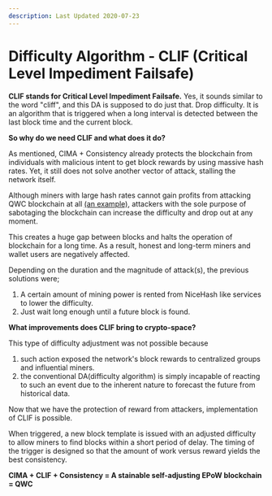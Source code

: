 ```yaml
---
description: Last Updated 2020-07-23
---
```


# Difficulty Algorithm - CLIF \(Critical Level Impediment Failsafe\)

**CLIF stands for Critical Level Impediment Failsafe.** Yes, it sounds similar to the word "cliff", and this DA is supposed to do just that. Drop difficulty. It is an algorithm that is triggered when a long interval is detected between the last block time and the current block.

**So why do we need CLIF and what does it do?**

As mentioned, CIMA + Consistency already protects the blockchain from individuals with malicious intent to get block rewards by using massive hash rates. Yet, it still does not solve another vector of attack, stalling the network itself.

Although miners with large hash rates cannot gain profits from attacking QWC blockchain at all [\(an example\)](https://wp.qwertycoin.org/consensus/egalitarian-proof-of-work-epow/difficulty-algorithm-cima-confidence-interval-moving-average/testnet-result), attackers with the sole purpose of sabotaging the blockchain can increase the difficulty and drop out at any moment. 

This creates a huge gap between blocks and halts the operation of blockchain for a long time. As a result, honest and long-term miners and wallet users are negatively affected.

Depending on the duration and the magnitude of attack\(s\), the previous solutions were;  
1. A certain amount of mining power is rented from NiceHash like services to lower the difficulty.  
2. Just wait long enough until a future block is found.

**What improvements does CLIF bring to crypto-space?**

This type of difficulty adjustment was not possible because  
1. such action exposed the network's block rewards to centralized groups and influential miners.  
2. the conventional DA\(difficulty algorithm\) is simply incapable of reacting to such an event due to the inherent nature to forecast the future from historical data.

Now that we have the protection of reward from attackers, implementation of CLIF is possible.

When triggered, a new block template is issued with an adjusted difficulty to allow miners to find blocks within a short period of delay. The timing of the trigger is designed so that the amount of work versus reward yields the best consistency.

**CIMA + CLIF + Consistency = A stainable self-adjusting EPoW blockchain = QWC**

